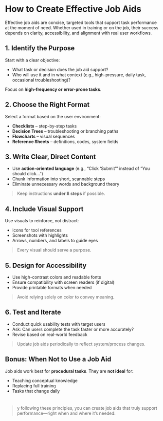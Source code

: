 # How to Create Effective Job Aids

Effective job aids are concise, targeted tools that support task performance at the moment of need. Whether used in training or on the job, their success depends on clarity, accessibility, and alignment with real user workflows.

## 1. Identify the Purpose

Start with a clear objective:
- What task or decision does the job aid support?
- Who will use it and in what context (e.g., high-pressure, daily task, occasional troubleshooting)?

Focus on **high-frequency or error-prone tasks**.

## 2. Choose the Right Format

Select a format based on the user environment:
- **Checklists** – step-by-step tasks
- **Decision Trees** – troubleshooting or branching paths
- **Flowcharts** – visual sequences
- **Reference Sheets** – definitions, codes, system fields

## 3. Write Clear, Direct Content

- Use **action-oriented language** (e.g., “Click ‘Submit’” instead of “You should click…”)
- Chunk information into short, scannable steps
- Eliminate unnecessary words and background theory

> Keep instructions **under 8 steps** if possible.

## 4. Include Visual Support

Use visuals to reinforce, not distract:
- Icons for tool references
- Screenshots with highlights
- Arrows, numbers, and labels to guide eyes

> Every visual should serve a purpose.

## 5. Design for Accessibility

- Use high-contrast colors and readable fonts
- Ensure compatibility with screen readers (if digital)
- Provide printable formats when needed

> Avoid relying solely on color to convey meaning.

## 6. Test and Iterate

- Conduct quick usability tests with target users
- Ask: Can users complete the task faster or more accurately?
- Revise based on real-world feedback

> Update job aids periodically to reflect system/process changes.

## Bonus: When Not to Use a Job Aid

Job aids work best for **procedural tasks**. They are **not ideal** for:
- Teaching conceptual knowledge
- Replacing full training
- Tasks that change daily

#

> y following these principles, you can create job aids that truly support performance—right when and where it’s needed.
